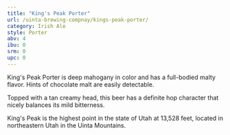 ```yaml
---
title: "King's Peak Porter"
url: /uinta-brewing-compnay/kings-peak-porter/
category: Irish Ale
style: Porter
abv: 4
ibu: 0
srm: 0
upc: 0
---
```

King's Peak Porter is deep mahogany in color and has a full-bodied malty flavor. Hints of chocolate malt are easily detectable.

Topped with a tan creamy head, this beer has a definite hop character that nicely balances its mild bitterness. 

King's Peak is the highest point in the state of Utah at 13,528 feet, located in northeastern Utah in the Uinta Mountains.
